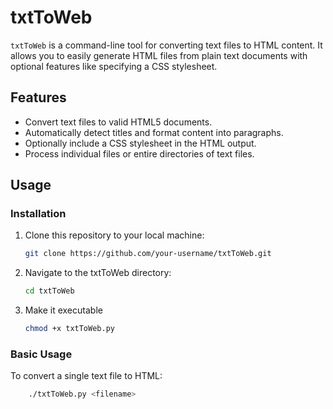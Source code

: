 # txtToWeb

`txtToWeb` is a command-line tool for converting text files to HTML content. It allows you to easily generate HTML files from plain text documents with optional features like specifying a CSS stylesheet.

## Features

- Convert text files to valid HTML5 documents.
- Automatically detect titles and format content into paragraphs.
- Optionally include a CSS stylesheet in the HTML output.
- Process individual files or entire directories of text files.

## Usage

### Installation

1. Clone this repository to your local machine:

   ```bash
   git clone https://github.com/your-username/txtToWeb.git
   ```
2. Navigate to the txtToWeb directory:
   ```bash
   cd txtToWeb
   ```
3. Make it executable
    ```bash
    chmod +x txtToWeb.py
    ```

### Basic Usage

To convert a single text file to HTML:
```bash
    ./txtToWeb.py <filename>
```
